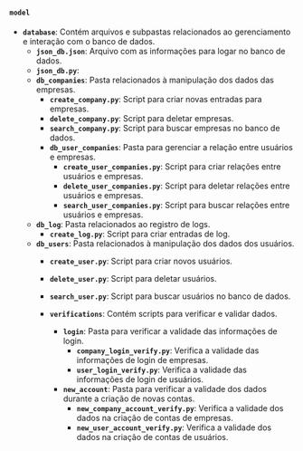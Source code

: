 #### `model`
- **`database`**: Contém arquivos e subpastas relacionados ao gerenciamento e interação com o banco de dados.
  - **`json_db.json`**: Arquivo com as informações para logar no banco de dados.
  - **`json_db.py`**: 
  - **`db_companies`**: Pasta relacionados à manipulação dos dados das empresas.
    - **`create_company.py`**: Script para criar novas entradas para empresas.
    - **`delete_company.py`**: Script para deletar empresas.
    - **`search_company.py`**: Script para buscar empresas no banco de dados.
    - **`db_user_companies`**: Pasta para gerenciar a relação entre usuários e empresas.
      - **`create_user_companies.py`**: Script para criar relações entre usuários e empresas.
      - **`delete_user_companies.py`**: Script para deletar relações entre usuários e empresas.
      - **`search_user_companies.py`**: Script para buscar relações entre usuários e empresas.
  - **`db_log`**: Pasta relacionados ao registro de logs.
    - **`create_log.py`**: Script para criar entradas de log.
  - **`db_users`**: Pasta relacionados à manipulação dos dados dos usuários.
    - **`create_user.py`**: Script para criar novos usuários.
    - **`delete_user.py`**: Script para deletar usuários.
    - **`search_user.py`**: Script para buscar usuários no banco de dados.

    - **`verifications`**: Contém scripts para verificar e validar dados.
        - **`login`**: Pasta para verificar a validade das informações de login.
            - **`company_login_verify.py`**: Verifica a validade das informações de login de empresas.
            - **`user_login_verify.py`**: Verifica a validade das informações de login de usuários.
        - **`new_account`**: Pasta para verificar a validade dos dados durante a criação de novas contas.
            - **`new_company_account_verify.py`**: Verifica a validade dos dados na criação de contas de empresas.
            - **`new_user_account_verify.py`**: Verifica a validade dos dados na criação de contas de usuários.